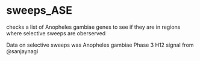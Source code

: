 # sweeps_ASE
checks a list of Anopheles gambiae genes to see if they are in regions where selective sweeps are oberserved

Data on selective sweeps was  Anopheles gambiae Phase 3 H12 signal from @sanjaynagi
